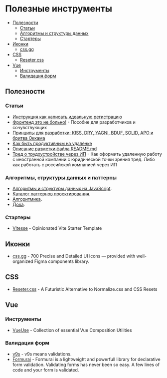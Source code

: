 # Полезные инструменты

- [Полезности](#Полезности)
  - [Статьи](#Статьи)
  - [Алгоритмы и структуры данных](#Алгоритмы-и-структуры-данных)
  - [Стартеры](#Стартеры)
- [Иконки](#Иконки)
  - [css.gg](#css.gg)
- [CSS](#CSS)
  - [Reseter.css](#Reseter.css)
- [Vue](#Vue)
  - [Инструменты](#Инструменты)
  - [Валидация форм](#валидация-форм)

## Полезности

### Статьи
- [Инструкция как написать идеальную регистрацию](https://vc.ru/dev/156552-instrukciya-kak-napisat-idealnuyu-registraciyu)
- [Фронтенд это не больно!](https://bespoyasov.ru/front-not-pain/#preface) - Пособие для разработчиков и сочувствующих
- [Принципы для разработки: KISS, DRY, YAGNI, BDUF, SOLID, APO и бритва Оккама](https://habr.com/ru/company/itelma/blog/546372/)
- [Как быть продуктивным на удалёнке](https://amplifr.com/blog/ru/rules-for-remote-work/)
- [Описание разметки файла README.md](https://github.com/GnuriaN/format-README)
- [Тред о трудоустройстве через ИП](https://twitter.com/klimakov_me/status/1430103063906357248) - Как оформить удаленную работу c иностранной компании с юридической точки зрения тред. Либо как работать с российской компанией через ИП

### Алгоритмы, структуры данных и паттерны
- [Алгоритмы и структуры данных на JavaScript](https://github.com/trekhleb/javascript-algorithms/blob/master/README.ru-RU.md).
- [Каталог паттернов проектирования](https://refactoring.guru/ru/design-patterns/catalog).
- [Алгоритмика](https://algorithmica.org/ru/).
- [Дока](https://doka.guide).

### Стартеры
- [Vitesse](https://github.com/antfu/vitesse) - Opinionated Vite Starter Template

## Иконки
- [css.gg](https://css.gg/) - 700 Precise and Detailed UI Icons — provided with well-organized Figma components library.

## CSS
- [Reseter.css](https://github.com/resetercss/reseter.css) - A Futuristic Alternative to Normalize.css and CSS Resets

## Vue

### Инструменты
- [VueUse](https://github.com/vueuse/vueuse) - Collection of essential Vue Composition Utilities

### Валидация форм
- [v9s](https://github.com/vueent/v9s) - v9s means validations.
- [Formurai](https://github.com/Barto-dev/formurai) - Formurai is a lightweight and powerfull library for declarative form validation.
Validating forms has never been so easy. A few lines of code and your form is validated.
